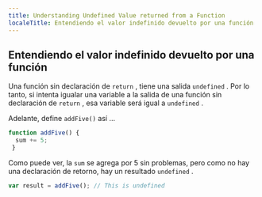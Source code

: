 ```yaml
---
title: Understanding Undefined Value returned from a Function
localeTitle: Entendiendo el valor indefinido devuelto por una función
---
```

## Entendiendo el valor indefinido devuelto por una función

Una función sin declaración de `return` , tiene una salida `undefined` . Por lo tanto, si intenta igualar una variable a la salida de una función sin declaración de `return` , esa variable será igual a `undefined` .

Adelante, define `addFive()` así ...

```javascript
function addFive() { 
  sum += 5; 
 } 
```

Como puede ver, la `sum` se agrega por 5 sin problemas, pero como no hay una declaración de retorno, hay un resultado `undefined` .

```javascript
var result = addFive(); // This is undefined 

```
